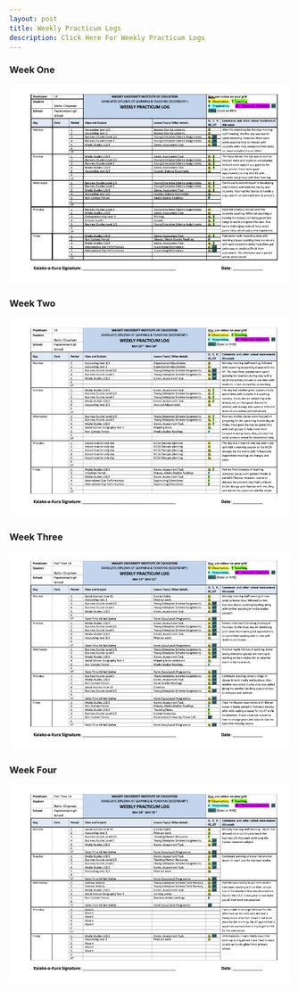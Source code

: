 ```yaml
---
layout: post
title: Weekly Practicum Logs
description: Click Here For Weekly Practicum Logs
---
```


### Week One ###
![example image](/assets/images/pracweekone.jpg "pracweekone")
### Week Two ###
![example image](/assets/images/pracweektwo.jpg "pracweektwo")
### Week Three ###
![example image](/assets/images/pracweekthree.jpg "pracweekthree")
### Week Four ###
![example image](/assets/images/pracweekfour.jpg "pracweekfour")
